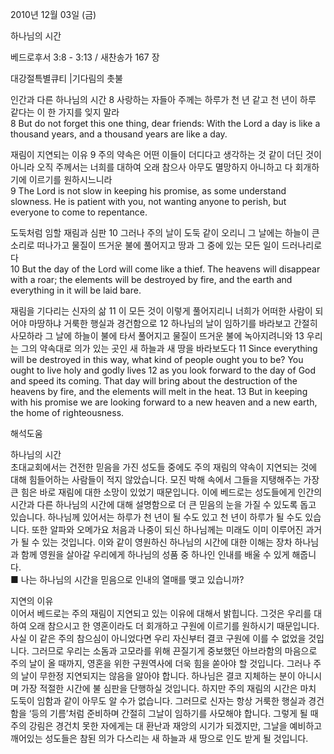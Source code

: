 2010년 12월 03일 (금)

하나님의 시간



베드로후서 3:8 - 3:13 / 새찬송가 167 장


대강절특별큐티 |기다림의 촛불 

인간과 다른 하나님의 시간
8 사랑하는 자들아 주께는 하루가 천 년 같고 천 년이 하루 같다는 이 한 가지를 잊지 말라   
8 But do not forget this one thing, dear friends: With the Lord a day is like a thousand years, and a thousand years are like a day. 

재림이 지연되는 이유
9 주의 약속은 어떤 이들이 더디다고 생각하는 것 같이 더딘 것이 아니라 오직 주께서는 너희를 대하여 오래 참으사 아무도 멸망하지 아니하고 다 회개하기에 이르기를 원하시느니라   
9 The Lord is not slow in keeping his promise, as some understand slowness. He is patient with you, not wanting anyone to perish, but everyone to come to repentance. 

도둑처럼 임할 재림과 심판
10 그러나 주의 날이 도둑 같이 오리니 그 날에는 하늘이 큰 소리로 떠나가고 물질이 뜨거운 불에 풀어지고 땅과 그 중에 있는 모든 일이 드러나리로다  
10 But the day of the Lord will come like a thief. The heavens will disappear with a roar; the elements will be destroyed by fire, and the earth and everything in it will be laid bare. 

재림을 기다리는 신자의 삶
11 이 모든 것이 이렇게 풀어지리니 너희가 어떠한 사람이 되어야 마땅하냐 거룩한 행실과 경건함으로 12 하나님의 날이 임하기를 바라보고 간절히 사모하라 그 날에 하늘이 불에 타서 풀어지고 물질이 뜨거운 불에 녹아지려니와 13 우리는 그의 약속대로 의가 있는 곳인 새 하늘과 새 땅을 바라보도다 
11 Since everything will be destroyed in this way, what kind of people ought you to be? You ought to live holy and godly lives 12 as you look forward to the day of God and speed its coming. That day will bring about the destruction of the heavens by fire, and the elements will melt in the heat. 13 But in keeping with his promise we are looking forward to a new heaven and a new earth, the home of righteousness.

해석도움





하나님의 시간  
초대교회에서는 건전한 믿음을 가진 성도들 중에도 주의 재림의 약속이 지연되는 것에 대해 힘들어하는 사람들이 적지 않았습니다. 모진 박해 속에서 그들을 지탱해주는 가장 큰 힘은 바로 재림에 대한 소망이 있었기 때문입니다. 이에 베드로는 성도들에게 인간의 시간과 다른 하나님의 시간에 대해 설명함으로 더 큰 믿음의 눈을 가질 수 있도록 돕고 있습니다. 하나님께 있어서는 하루가 천 년이 될 수도 있고 천 년이 하루가 될 수도 있습니다. 또한 알파와 오메가요 처음과 나중이 되신 하나님께는 미래도 이미 이루어진 과거가 될 수 있는 것입니다. 이와 같이 영원하신 하나님의 시간에 대한 이해는 장차 하나님과 함께 영원을 살아갈 우리에게 하나님의 성품 중 하나인 인내를 배울 수 있게 해줍니다.   
■ 나는 하나님의 시간을 믿음으로 인내의 열매를 맺고 있습니까? 

지연의 이유  
이어서 베드로는 주의 재림이 지연되고 있는 이유에 대해서 밝힙니다. 그것은 우리를 대하여 오래 참으시고 한 영혼이라도 더 회개하고 구원에 이르기를 원하시기 때문입니다. 사실 이 같은 주의 참으심이 아니었다면 우리 자신부터 결코 구원에 이를 수 없었을 것입니다. 그러므로 우리는 소돔과 고모라를 위해 끈질기게 중보했던 아브라함의 마음으로 주의 날이 올 때까지, 영혼을 위한 구원역사에 더욱 힘을 쏟아야 할 것입니다. 그러나 주의 날이 무한정 지연되지는 않음을 알아야 합니다. 하나님은 결코 지체하는 분이 아니시며 가장 적절한 시간에 불 심판을 단행하실 것입니다. 하지만 주의 재림의 시간은 마치 도둑이 임함과 같이 아무도 알 수가 없습니다. 그러므로 신자는 항상 거룩한 행실과 경건함을 ‘등의 기름’처럼 준비하며 간절히 그날이 임하기를 사모해야 합니다. 그렇게 될 때 주의 강림은 경건치 못한 자에게는 대 환난과 재앙의 시기가 되겠지만, 그날을 예비하고 깨어있는 성도들은 참된 의가 다스리는 새 하늘과 새 땅으로 인도 받게 될 것입니다.